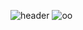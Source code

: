 ![header](https://capsule-render.vercel.app/api?type=waving&color=0:EEFF00,100:a82da8&height=200&section=header&text=HAHA&fontSize=90)
![oo](https://user-images.githubusercontent.com/72681910/149652291-a05f040c-e84f-4cc4-bc76-a0a8598da436.gif)

<!--  
https://velog.io/@jinyiji/Git-Hub-%EA%BE%B8%EB%AF%B8%EB%8A%94-%EB%B2%95!-->
<!--
**Elj33/Elj33** is a ✨ _special_ ✨ repository because its `README.md` (this file) appears on your GitHub profile.

Here are some ideas to get you started:

- 🔭 I’m currently working on ...
- 🌱 I’m currently learning ...
- 👯 I’m looking to collaborate on ...
- 🤔 I’m looking for help with ...
- 💬 Ask me about ...
- 📫 How to reach me: ...
- 😄 Pronouns: ...
- ⚡ Fun fact: ...
-->
